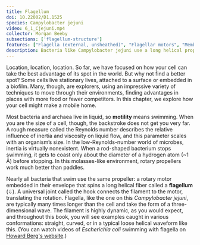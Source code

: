 ```yaml
---
title: Flagellum
doi: 10.22002/D1.1525
species: Campylobacter jejuni
video: 6_1_Cjejuni.mp4
collector: Morgan Beeby
subsections: ['flagellum-structure']
features: ["Flagella (external, unsheathed)", "Flagellar motors", "Membrane (outer)"]
description: Bacteria like Campylobacter jejuni use a long helical propeller called a flagellum to swim through their liquid environment
---
```


Location, location, location. So far, we have focused on how your cell can take the best advantage of its spot in the world. But why not find a better spot? Some cells live stationary lives, attached to a surface or embedded in a biofilm. Many, though, are explorers, using an impressive variety of techniques to move through their environments, finding advantages in places with more food or fewer competitors. In this chapter, we explore how your cell might make a mobile home.

Most bacteria and archaea live in liquid, so **motility** means swimming. When you are the size of a cell, though, the backstroke does not get you very far. A rough measure called the Reynolds number describes the relative influence of inertia and viscosity on liquid flow, and this parameter scales with an organism’s size. In the low-Reynolds-number world of microbes, inertia is virtually nonexistent. When a rod-shaped bacterium stops swimming, it gets to coast only about the diameter of a hydrogen atom (~1 Å) before stopping. In this molasses-like environment, rotary propellers work much better than paddles.

Nearly all bacteria that swim use the same propeller: a rotary motor embedded in their envelope that spins a long helical fiber called a **flagellum** (⇩). A universal joint called the hook connects the filament to the motor, translating the rotation. Flagella, like the one on this *Campylobacter jejuni*, are typically many times longer than the cell and take the form of a three-dimensional wave. The filament is highly dynamic, as you would expect, and throughout this book, you will see examples caught in various conformations: straight, curved, or in a typical loose helical waveform like this. (You can watch videos of *Escherichia coli* swimming with flagella on [Howard Berg's website](http://www.rowland.harvard.edu/labs/bacteria/movies/ecoli.php).)

